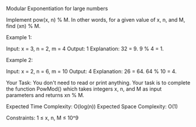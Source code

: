 Modular Exponentiation for large numbers

Implement pow(x, n) % M.
In other words, for a given value of x, n, and M, find  (xn) % M.
 

Example 1:

Input:
x = 3, n = 2, m = 4
Output:
1
Explanation:
32 = 9. 9 % 4 = 1.


Example 2:

Input:
x = 2, n = 6, m = 10
Output:
4
Explanation:
26 = 64. 64 % 10 = 4.

Your Task:
You don't need to read or print anything. Your task is to complete the function PowMod() which takes integers x, n, and M as input parameters and returns xn % M.
 

Expected Time Complexity: O(log(n))
Expected Space Complexity: O(1)
 

Constraints:
1 ≤ x, n, M ≤ 10^9